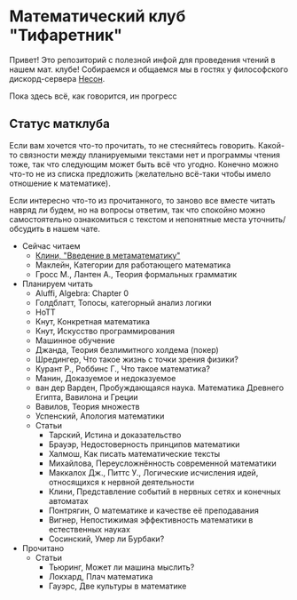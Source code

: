 # Математический клуб "Тифаретник"
Привет! Это репозиторий с полезной инфой для проведения чтений в нашем мат. клубе! Собираемся и общаемся мы в гостях у философского дискорд-сервера [Несон](https://discord.gg/GNb2u4m). 

Пока здесь всё, как говорится, ин прогресс

## Статус матклуба
Если вам хочется что-то прочитать, то не стесняйтесь говорить. Какой-то связности между планируемыми текстами нет и программы чтения тоже, так что следующим может быть всё что угодно. Конечно можно что-то не из списка предложить (желательно всё-таки чтобы имело отношение к математике).

Если интересно что-то из прочитанного, то заново все вместе читать навряд ли будем, но на вопросы ответим, так что спокойно можно самостоятельно ознакомиться с текстом и непонятные места уточнить/обсудить в нашем чате. 

- Сейчас читаем
	- [Клини, "Введение в метаматематику"](https://github.com/nerdladybug/math_club/blob/main/metamath_intro)
	- Маклейн, Категории для работающего математика
	- Гросс М., Лантен А., Теория формальных грамматик
- Планируем читать
	- Aluffi, Algebra: Chapter 0
	- Голдблатт, Топосы, категорный анализ логики
	- HoTT
	- Кнут, Конкретная математика
	- Кнут, Искусство программирования 
	- Машинное обучение
	- Джанда, Теория безлимитного холдема (покер)
	- Шредингер, Что такое жизнь с точки зрения физики?
	- Курант Р., Роббинс Г., Что такое математика?
	- Манин, Доказуемое и недоказуемое
	- ван дер Варден, Пробуждающаяся наука. Математика Древнего Египта, Вавилона и Греции
	- Вавилов, Теория множеств
	- Успенский, Апология математики
	- Статьи
		- Тарский, Истина и доказательство
		- Брауэр, Недостоверность принципов математики
		- Халмош, Как писать математические тексты
		- Михайлова, Переусложнённость современной математики
		- Маккалох Дж., Питтс У., Логические исчисления идей, относящихся к нервной деятельности
		- Клини, Представление событий в нервных сетях и конечных автоматах
		- Понтрягин, О математике и качестве её преподавания
		- Вигнер, Непостижимая эффективность математики в естественных науках
		- Сосинский, Умер ли Бурбаки?
- Прочитано
	- Статьи
		- Тьюринг, Может ли машина мыслить?
		- Локхард, Плач математика
		- Гауэрс, Две культуры в математике
